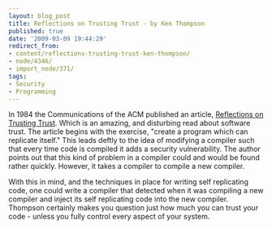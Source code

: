 ```yaml
---
layout: blog_post
title: Reflections on Trusting Trust - by Ken Thompson
published: true
date: '2009-03-09 19:44:29'
redirect_from:
- content/reflections-trusting-trust-ken-thompson/
- node/4346/
- import_node/371/
tags:
- Security
- Programming
---
```


In 1984 the Communications of the ACM published an article, [Reflections on Trusting Trust](http://orkinos.cmpe.boun.edu.tr/~kosar/ken/index.html). Which is an amazing, and disturbing read about software trust. The article begins with the exercise, "create a program which can replicate itself." This leads deftly to the idea of modifying a compiler such that every time code is compiled it adds a security vulnerability. The author points out that this kind of problem in a compiler could and would be found rather quickly. However, it takes a compiler to compile a new compiler. 

With this in mind, and the techniques in place for writing self replicating code, one could write a compiler that detected when it was compiling a new compiler and inject its self replicating code into the new compiler. Thompson certainly makes you question just how much you can trust your code - unless you fully control every aspect of your system.
